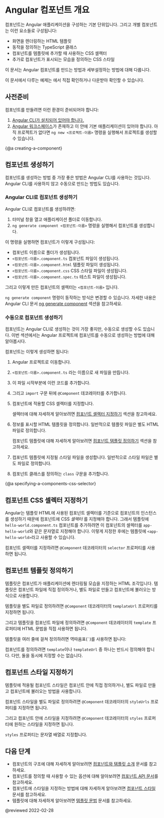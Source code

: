 <!--
# Angular Components Overview
-->
# Angular 컴포넌트 개요

<!--
Components are the main building block for Angular applications.
Each component consists of:

*   An HTML template that declares what renders on the page
*   A TypeScript class that defines behavior
*   A CSS selector that defines how the component is used in a template
*   Optionally, CSS styles applied to the template

This topic describes how to create and configure an Angular component.

<div class="alert is-helpful">

To view or download the example code used in this topic, see the <live-example></live-example>.

</div>
-->
컴포넌트는 Angular 애플리케이션을 구성하는 기본 단위입니다.
그리고 개별 컴포넌트는 이런 요소들로 구성됩니다:

*   화면을 렌더링하는 HTML 템플릿
*   동작을 정의하는 TypeScript 클래스
*   컴포넌트를 템플릿에 추가할 때 사용하는 CSS 셀렉터
*   추가로 컴포넌트가 표시되는 모습을 정의하는 CSS 스타일

이 문서는 Angular 컴포넌트를 만드는 방법과 세부설정하는 방법에 대해 다룹니다.

<div class="alert is-helpful">

이 문서에서 다루는 예제는 <live-example></live-example>에서 직접 확인하거나 다운받아 확인할 수 있습니다.

</div>


<!--
## Prerequisites
-->
## 사전준비

<!--
To create a component, verify that you have met the following prerequisites:

1.  [Install the Angular CLI.](guide/setup-local#install-the-angular-cli)
1.  [Create an Angular workspace](guide/setup-local#create-a-workspace-and-initial-application) with initial application.
    If you don't have a project, create one using `ng new <project-name>`, where `<project-name>` is the name of your Angular application.
-->
컴포넌트를 만들려면 이런 환경이 준비되어야 합니다:

1.  [Angular CLI가 설치되어 있어야 합니다.](guide/setup-local#install-the-angular-cli)
1.  [Angular 워크스페이스](guide/setup-local#create-a-workspace-and-initial-application)가 존재하고 이 안에 기본 애플리케이션이 있어야 합니다.
    아직 프로젝트가 없다면 `ng new <프로젝트-이름>` 명령을 실행해서 프로젝트를 생성할 수 있습니다.


{@a creating-a-component}
<!--
## Creating a component
-->
## 컴포넌트 생성하기

<!--
The best way to create a component is with the Angular CLI.
You can also create a component manually.
-->
컴포넌트를 생성하는 방법 중 가장 좋은 방법은 Angular CLI를 사용하는 것입니다.
Angular CLI를 사용하지 않고 수동으로 만드는 방법도 있습니다.


<!--
### Creating a component using the Angular CLI
-->
### Angular CLI로 컴포넌트 생성하기

<!--
To create a component using the Angular CLI:

1.  From a terminal window, navigate to the directory containing your application.
1.  Run the `ng generate component <component-name>` command, where `<component-name>` is the name of your new component.

By default, this command creates the following:

*   A folder named after the component
*   A component file, `<component-name>.component.ts`
*   A template file, `<component-name>.component.html`
*   A CSS file, `<component-name>.component.css`
*   A testing specification file, `<component-name>.component.spec.ts`

Where `<component-name>` is the name of your component.

<div class="alert is-helpful">

You can change how `ng generate component` creates new components.
For more information, see [ng generate component](cli/generate#component-command) in the Angular CLI documentation.

</div>
-->
Angular CLI로 컴포넌트를 생성하려면:

1.  터미널 창을 열고 애플리케이션 폴더로 이동합니다.
1.  `ng generate component <컴포넌트-이름>` 명령을 실행해서 컴포넌트를 생성합니다.

이 명령을 실행하면 컴포넌트가 이렇게 구성됩니다:

*   컴포넌트 이름으로 폴더가 생성됩니다.
*   `<컴포넌트-이름>.component.ts` 컴포넌트 파일이 생성됩니다.
*   `<컴포넌트-이름>.component.html` 템플릿 파일이 생성됩니다.
*   `<컴포넌트-이름>.component.css` CSS 스타일 파일이 생성됩니다.
*   `<컴포넌트-이름>.component.spec.ts` 테스트 파일이 생성됩니다.

그리고 이렇게 만든 컴포넌트의 셀렉터는 `<컴포넌트-이름>` 입니다.

<div class="alert is-helpful">

`ng generate component` 명령이 동작하는 방식은 변경할 수 있습니다.
자세한 내용은 Angular CLI 문서 [ng generate component](cli/generate#component-command) 섹션을 참고하세요.

</div>


<!--
### Creating a component manually
-->
### 수동으로 컴포넌트 생성하기

<!--
Although the Angular CLI is the best way to create an Angular component, you can also create a component manually.
This section describes how to create the core component file within an existing Angular project.

To create a new component manually:

1.  Navigate to your Angular project directory.
1.  Create a new file, `<component-name>.component.ts`.
1.  At the top of the file, add the following import statement.

    <code-example path="component-overview/src/app/component-overview/component-overview.component.ts" region="import"></code-example>

1.  After the `import` statement, add a `@Component` decorator.

    <code-example path="component-overview/src/app/component-overview/component-overview.component.ts" region="decorator-skeleton"></code-example>

1.  Choose a CSS selector for the component.

    <code-example path="component-overview/src/app/component-overview/component-overview.component.ts" region="selector"></code-example>

    For more information on choosing a selector, see [Specifying a component's selector](#specifying-a-components-css-selector).

1.  Define the HTML template that the component uses to display information.
    In most cases, this template is a separate HTML file.

    <code-example path="component-overview/src/app/component-overview/component-overview.component.ts" region="templateUrl"></code-example>

    For more information on defining a component's template, see [Defining a component's template](#defining-a-components-template).

1.  Select the styles for the component's template.
    In most cases, you define the styles for your component's template in a separate file.

    <code-example path="component-overview/src/app/component-overview/component-overview.component.ts" region="decorator"></code-example>

1.  Add a `class` statement that includes the code for the component.

    <code-example path="component-overview/src/app/component-overview/component-overview.component.ts" region="class"></code-example>
-->
컴포넌트는 Angular CLI로 생성하는 것이 가장 좋지만, 수동으로 생성할 수도 있습니다.
이번 섹션에서는 Angular 프로젝트에 컴포넌트를 수동으로 생성하는 방법에 대해 알아봅시다.

컴포넌트는 이렇게 생성하면 됩니다:

1.  Angular 프로젝트로 이동합니다.
1.  `<컴포넌트-이름>.component.ts` 라는 이름으로 새 파일을 만듭니다.
1.  이 파일 시작부분에 이런 코드를 추가합니다.

    <code-example path="component-overview/src/app/component-overview/component-overview.component.ts" region="import"></code-example>

1.  그리고 `import` 구문 뒤에 `@Component` 데코레이터를 추가합니다.

    <code-example path="component-overview/src/app/component-overview/component-overview.component.ts" region="decorator-skeleton"></code-example>

1.  컴포넌트에 적용할 CSS 셀렉터를 지정합니다.

    <code-example path="component-overview/src/app/component-overview/component-overview.component.ts" region="selector"></code-example>

    셀렉터에 대해 자세하게 알아보려면 [컴포넌트 셀렉터 지정하기](#specifying-a-components-css-selector) 섹션을 참고하세요.

1.  정보를 표시할 HTML 템플릿을 정의합니다.
    일반적으로 템플릿 파일은 별도 HTML 파일로 정의합니다.

    <code-example path="component-overview/src/app/component-overview/component-overview.component.ts" region="templateUrl"></code-example>

    컴포넌트 템플릿에 대해 자세하게 알아보려면 [컴포넌트 템플릿 정의하기](#defining-a-components-template) 섹션을 참고하세요.

1.  컴포넌트 템플릿에 지정될 스타일 파일을 생성합니다.
    일반적으로 스타일 파일은 별도 파일로 정의합니다.

    <code-example path="component-overview/src/app/component-overview/component-overview.component.ts" region="decorator"></code-example>

1.  컴포넌트 클래스를 정의하는 `class` 구문을 추가합니다.

    <code-example path="component-overview/src/app/component-overview/component-overview.component.ts" region="class"></code-example>


{@a specifying-a-components-css-selector}
<!--
## Specifying a component's CSS selector
-->
## 컴포넌트 CSS 셀렉터 지정하기

<!--
Every component requires a CSS *selector*. A selector instructs Angular to instantiate this component wherever it finds the corresponding tag in template HTML.
For example, consider a component `hello-world.component.ts` that defines its selector as `app-hello-world`.
This selector instructs Angular to instantiate this component any time the tag `<app-hello-world>` appears in a template.

Specify a component's selector by adding a `selector` statement to the `@Component` decorator.

<code-example path="component-overview/src/app/component-overview/component-overview.component.ts" region="selector"></code-example>
-->
Angular는 템플릿 HTML에 사용된 컴포넌트 셀렉터를 기준으로 컴포넌트의 인스턴스를 생성하기 때문에 컴포넌트에 CSS _셀렉터_ 를 지정해야 합니다.
그래서 템플릿에 `hello-world.component.ts` 컴포넌트를 추가하려면 이 컴포넌트의 셀렉터를 `app-hello-world`와 같은 문자열로 지정해야 합니다.
이렇게 지정한 후에는 템플릿에 `<app-hello-world>`라고 사용할 수 있습니다.

컴포넌트 셀렉터를 지정하려면 `@Component` 데코레이터의 `selector` 프로퍼티를 사용하면 됩니다.

<code-example path="component-overview/src/app/component-overview/component-overview.component.ts" region="selector"></code-example>


<!--
## Defining a component's template
-->
## 컴포넌트 템플릿 정의하기

<!--
A template is a block of HTML that tells Angular how to render the component in your application.
Define a template for your component in one of two ways: by referencing an external file, or directly within the component.

To define a template as an external file, add a `templateUrl` property to the `@Component` decorator.

<code-example path="component-overview/src/app/component-overview/component-overview.component.ts" region="templateUrl"></code-example>

To define a template within the component, add a `template` property to the `@Component` decorator that contains the HTML you want to use.

<code-example path="component-overview/src/app/component-overview/component-overview.component.1.ts" region="template"></code-example>

If you want your template to span multiple lines, use backticks \(<code>&grave;</code>\).
For example:

<code-example path="component-overview/src/app/component-overview/component-overview.component.2.ts" region="templatebacktick"></code-example>

<div class="alert is-helpful">

An Angular component requires a template defined using `template` or `templateUrl`.
You cannot have both statements in a component.

</div>
-->
템플릿은 컴포넌트가 애플리케이션에 렌더링될 모습을 지정하는 HTML 조각입니다.
템플릿은 컴포넌트 파일에 직접 정의하거나, 별도 파일로 만들고 컴포넌트에 불러오는 방식으로 사용합니다.

템플릿을 별도 파일로 정의하려면 `@Component` 데코레이터의 `templateUrl` 프로퍼티를 지정하면 됩니다.

<code-example path="component-overview/src/app/component-overview/component-overview.component.ts" region="templateUrl"></code-example>

그리고 템플릿을 컴포넌트 파일에 정의하려면 `@Component` 데코레이터의 `template` 프로퍼티에 HTML 문법을 직접 사용하면 됩니다.

<code-example path="component-overview/src/app/component-overview/component-overview.component.1.ts" region="template"></code-example>

템플릿을 여러 줄에 걸쳐 정의하려면 역따옴표\(<code>&grave;</code>\)를 사용하면 됩니다:

<code-example path="component-overview/src/app/component-overview/component-overview.component.2.ts" region="templatebacktick"></code-example>

<div class="alert is-helpful">

컴포넌트를 정의하려면 `template`이나 `templateUrl` 중 하나는 반드시 정의해야 합니다.
다만, 둘을 동시에 지정할 수는 없습니다.

</div>


<!--
## Declaring a component's styles
-->
## 컴포넌트 스타일 지정하기

<!--
Declare component styles used for its template in one of two ways:
By referencing an external file, or directly within the component.

To declare the styles for a component in a separate file, add a `styleUrls` property to the `@Component` decorator.

<code-example path="component-overview/src/app/component-overview/component-overview.component.ts" region="decorator"></code-example>

To declare the styles within the component, add a `styles` property to the `@Component` decorator that contains the styles you want to use.

<code-example path="component-overview/src/app/component-overview/component-overview.component.3.ts" region="styles"></code-example>

The `styles` property takes an array of strings that contain the CSS rule declarations.
-->
템플릿에 적용될 컴포넌트 스타일은 컴포넌트 안에 직접 정의하거나, 별도 파일로 만들고 컴포넌트에 불러오는 방법을 사용합니다.

컴포넌트 스타일을 별도 파일로 정의하려면 `@Component` 데코레이터의 `styleUrls` 프로퍼티를 지정하면 됩니다.

<code-example path="component-overview/src/app/component-overview/component-overview.component.ts" region="decorator"></code-example>

그리고 컴포넌트 안에 스타일을 지정하려면 `@Component` 데코레이터의 `styles` 프로퍼티에 원하는 스타일을 지정하면 됩니다.

<code-example path="component-overview/src/app/component-overview/component-overview.component.3.ts" region="styles"></code-example>

`styles` 프로퍼티는 문자열 배열로 지정합니다.


<!--
## Next steps
-->
## 다음 단계

<!--
*   For an architectural overview of components, see [Introduction to components and templates](guide/architecture-components)
*   For additional options to use when creating a component, see [Component](api/core/Component) in the API Reference
*   For more information on styling components, see [Component styles](guide/component-styles)
*   For more information on templates, see [Template syntax](guide/template-syntax)
-->
*   컴포넌트의 구조에 대해 자세하게 알아보려면 [컴포넌트와 템플릿 소개](guide/architecture-components) 문서를 참고하세요.
*   컴포넌트를 정의할 때 사용할 수 있는 옵션에 대해 알아보려면 [컴포넌트 API 문서](api/core/Component)를 참고하세요.
*   컴포넌트에 스타일을 지정하는 방법에 대해 자세하게 알아보려면 [컴포넌트 스타일](guide/component-styles) 문서를 참고하세요.
*   템플릿에 대해 자세하게 알아보려면 [템플릿 문법](guide/template-syntax) 문서를 참고하세요.

<!-- links -->

<!-- external links -->

<!-- end links -->

@reviewed 2022-02-28
